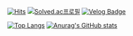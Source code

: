  <div>
	
  [![Hits](https://hits.seeyoufarm.com/api/count/incr/badge.svg?url=https%3A%2F%2Fgithub.com%2Fkimsohee72)](https://hits.seeyoufarm.com) 
[![Solved.ac프로필](http://mazassumnida.wtf/api/mini/generate_badge?boj=cowhappy721)](https://solved.ac/cowhappy721)
	  [![Velog Badge](http://img.shields.io/badge/-Tech%20blog-color=#20C997?style=flat-square&logo=velog&link=https://masimelo72.tistory.com/)](https://masimelo72.tistory.com/)
	
  </div>

[![Top Langs](https://github-readme-stats.vercel.app/api/top-langs/?username=kimsohee72&layout=compact&hide=shaderlab)](https://github.com/anuraghazra/github-readme-stats)
[![Anurag's GitHub stats](https://github-readme-stats.vercel.app/api?username=kimsohee72)](https://github.com/anuraghazra/github-readme-stats)
